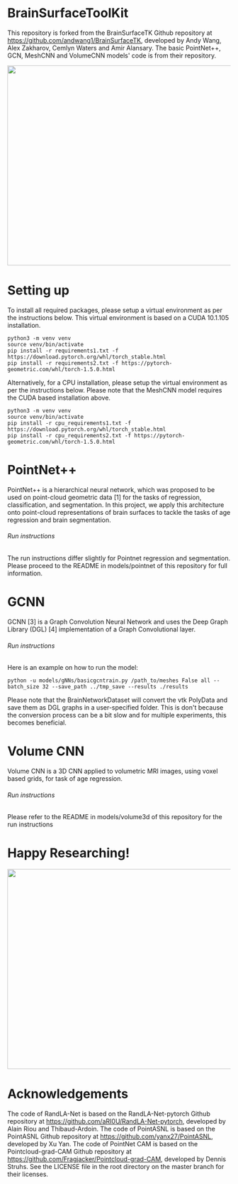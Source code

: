 # BrainSurfaceToolKit

This repository is forked from the BrainSurfaceTK Github repository at https://github.com/andwang1/BrainSurfaceTK, developed by Andy Wang, Alex Zakharov, 
Cemlyn Waters and Amir Alansary. The basic PointNet++, GCN, MeshCNN and VolumeCNN models' code is from their repository.
<div align="center"> 

<img src="https://github.com/andwang1/BrainSurfaceTK/blob/master/GUI/main/static/main/gifs/rotate-big.gif?raw=true" width="600" height="450"/>
</div>

# Setting up
To install all required packages, please setup a virtual environment as per the instructions below. This virtual environment is based on a CUDA 10.1.105 installation.

```
python3 -m venv venv
source venv/bin/activate
pip install -r requirements1.txt -f https://download.pytorch.org/whl/torch_stable.html
pip install -r requirements2.txt -f https://pytorch-geometric.com/whl/torch-1.5.0.html
```

Alternatively, for a CPU installation, please setup the virtual environment as per the instructions below. Please note that the MeshCNN model requires the CUDA based installation above.
```
python3 -m venv venv
source venv/bin/activate
pip install -r cpu_requirements1.txt -f https://download.pytorch.org/whl/torch_stable.html
pip install -r cpu_requirements2.txt -f https://pytorch-geometric.com/whl/torch-1.5.0.html
``` 

# PointNet++
PointNet++ is a hierarchical neural network, which was proposed to be used on point-cloud geometric data [1] for the tasks of regression, classification, and segmentation. In this project, we apply this architecture onto point-cloud representations of brain surfaces to tackle the tasks of age regression and brain segmentation.

###### Run instructions

The run instructions differ slightly for Pointnet regression and segmentation. Please proceed to the README in models/pointnet of this repository for full information.


# GCNN

GCNN [3] is a Graph Convolution Neural Network and uses the Deep Graph Library (DGL) [4] implementation of a Graph Convolutional layer.

###### Run instructions

Here is an example on how to run the model:
```
python -u models/gNNs/basicgcntrain.py /path_to/meshes False all --batch_size 32 --save_path ../tmp_save --results ./results
```
Please note that the BrainNetworkDataset will convert the vtk PolyData and save them as DGL graphs in a user-specified
folder. This is don't because the conversion process can be a bit slow and for multiple experiments, this becomes beneficial.

# Volume CNN

Volume CNN is a 3D CNN applied to volumetric MRI images, using voxel based grids, for task of age regression.

###### Run instructions

Please refer to the README in models/volume3d of this repository for the run instructions

# Happy Researching!

<div align="center"> 

<img src="https://github.com/andwang1/BrainSurfaceTK/blob/master/img/CC00380XX10_121200.gif?raw=true" width="600" height="450"/>
</div>


# Acknowledgements
The code of RandLA-Net is based on the RandLA-Net-pytorch Github repository at https://github.com/aRI0U/RandLA-Net-pytorch, developed by Alain Riou and Thibaud-Ardoin.
The code of PointASNL is based on the PointASNL Github repository at https://github.com/yanx27/PointASNL, developed by Xu Yan.
The code of PointNet CAM is based on the Pointcloud-grad-CAM Github repository at https://github.com/Fragjacker/Pointcloud-grad-CAM, developed by Dennis Struhs.
See the LICENSE file in the root directory on the master branch for their licenses.
